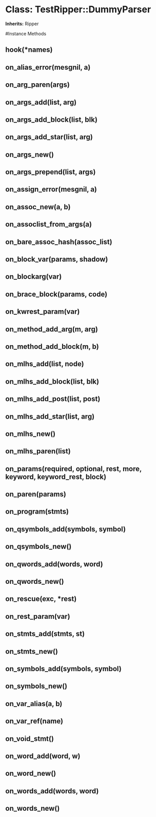 # Class: TestRipper::DummyParser
**Inherits:** Ripper
    




#Instance Methods
## hook(*names) [](#method-i-hook)

## on_alias_error(mesgnil, a) [](#method-i-on_alias_error)

## on_arg_paren(args) [](#method-i-on_arg_paren)

## on_args_add(list, arg) [](#method-i-on_args_add)

## on_args_add_block(list, blk) [](#method-i-on_args_add_block)

## on_args_add_star(list, arg) [](#method-i-on_args_add_star)

## on_args_new() [](#method-i-on_args_new)

## on_args_prepend(list, args) [](#method-i-on_args_prepend)

## on_assign_error(mesgnil, a) [](#method-i-on_assign_error)

## on_assoc_new(a, b) [](#method-i-on_assoc_new)

## on_assoclist_from_args(a) [](#method-i-on_assoclist_from_args)

## on_bare_assoc_hash(assoc_list) [](#method-i-on_bare_assoc_hash)

## on_block_var(params, shadow) [](#method-i-on_block_var)

## on_blockarg(var) [](#method-i-on_blockarg)

## on_brace_block(params, code) [](#method-i-on_brace_block)

## on_kwrest_param(var) [](#method-i-on_kwrest_param)

## on_method_add_arg(m, arg) [](#method-i-on_method_add_arg)

## on_method_add_block(m, b) [](#method-i-on_method_add_block)

## on_mlhs_add(list, node) [](#method-i-on_mlhs_add)

## on_mlhs_add_block(list, blk) [](#method-i-on_mlhs_add_block)

## on_mlhs_add_post(list, post) [](#method-i-on_mlhs_add_post)

## on_mlhs_add_star(list, arg) [](#method-i-on_mlhs_add_star)

## on_mlhs_new() [](#method-i-on_mlhs_new)

## on_mlhs_paren(list) [](#method-i-on_mlhs_paren)

## on_params(required, optional, rest, more, keyword, keyword_rest, block) [](#method-i-on_params)

## on_paren(params) [](#method-i-on_paren)

## on_program(stmts) [](#method-i-on_program)

## on_qsymbols_add(symbols, symbol) [](#method-i-on_qsymbols_add)

## on_qsymbols_new() [](#method-i-on_qsymbols_new)

## on_qwords_add(words, word) [](#method-i-on_qwords_add)

## on_qwords_new() [](#method-i-on_qwords_new)

## on_rescue(exc, *rest) [](#method-i-on_rescue)

## on_rest_param(var) [](#method-i-on_rest_param)

## on_stmts_add(stmts, st) [](#method-i-on_stmts_add)

## on_stmts_new() [](#method-i-on_stmts_new)

## on_symbols_add(symbols, symbol) [](#method-i-on_symbols_add)

## on_symbols_new() [](#method-i-on_symbols_new)

## on_var_alias(a, b) [](#method-i-on_var_alias)

## on_var_ref(name) [](#method-i-on_var_ref)

## on_void_stmt() [](#method-i-on_void_stmt)

## on_word_add(word, w) [](#method-i-on_word_add)

## on_word_new() [](#method-i-on_word_new)

## on_words_add(words, word) [](#method-i-on_words_add)

## on_words_new() [](#method-i-on_words_new)

